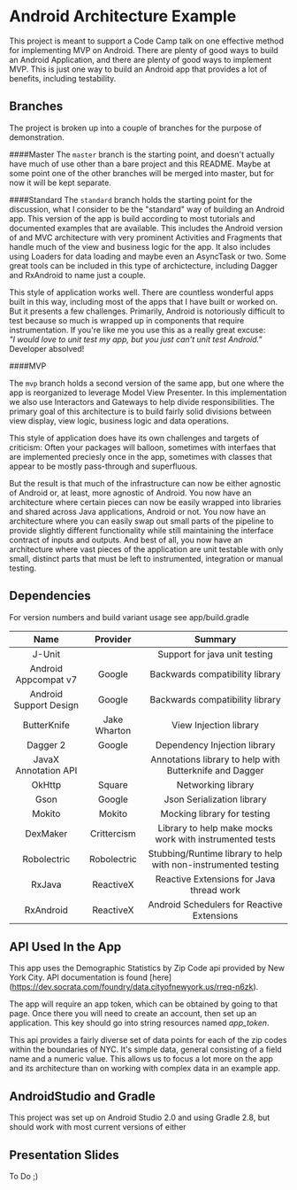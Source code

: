 Android Architecture Example
===
This project is meant to support a Code Camp talk on one effective method for implementing MVP on Android. There are plenty of good ways to build an Android Application, and there are plenty of good ways to implement MVP. This is just one way to build an Android app that provides a lot of benefits, including testability.

Branches
---
The project is broken up into a couple of branches for the purpose of demonstration. 

####Master
The `master` branch is the starting point, and doesn't actually have much of use other than a bare project and this README. Maybe at some point one of the other branches will be merged into master, but for now it will be kept separate.

####Standard
The `standard` branch holds the starting point for the discussion, what I consider to be the "standard" way of building an Android app. This version of the app is build according to most tutorials and documented examples that are available. This includes the Android version of and MVC architecture with very prominent Activities and Fragments that handle much of the view and business logic for the app. It also includes using Loaders for data loading and maybe even an AsyncTask or two. Some great tools can be included in this type of archictecture, including Dagger and RxAndroid to name just a couple.

This style of application works well. There are countless wonderful apps built in this way, including most of the apps that I have built or worked on. But it presents a few challenges. Primarily, Android is notoriously difficult to test because so much is wrapped up in components that require instrumentation. If you're like me you use this as a really great excuse:  
*"I would love to unit test my app, but you just can't unit test Android."*  
Developer absolved!

####MVP

The `mvp` branch holds a second version of the same app, but one where the app is reorganized to leverage Model View Presenter. In this implementation we also use Interactors and Gateways to help divide responsibilities. The primary goal of this architecture is to build fairly solid divisions between view display, view logic, business logic and data operations.

This style of application does have its own challenges and targets of criticism: Often your packages will balloon,  sometimes with interfaes that are implemented preciesly once in the app, sometimes with classes that appear to be mostly pass-through and superfluous. 

But the result is that much of the infrastructure can now be either agnostic of Android or, at least, more agnostic of Android. You now have an architecture where certain pieces can now be easily wrapped into libraries and shared across Java applications, Android or not. You now have an architecture where you can easily swap out small parts of the pipeline to provide slightly different functionality while still maintaining the interface contract of inputs and outputs. And best of all, you now have an architecture where vast pieces of the application are unit testable with only small, distinct parts that must be left to instrumented, integration or manual testing.

Dependencies
---
For version numbers and build variant usage see app/build.gradle

| Name                 | Provider    | Summary |
|:--------------------:|:-----------:|:-------:|
| J-Unit               |             | Support for java unit testing |
| Android Appcompat v7 | Google      | Backwards compatibility library |
| Android Support Design | Google      | Backwards compatibility library |
| ButterKnife | Jake Wharton      | View Injection library |
| Dagger 2 | Google      | Dependency Injection library |
| JavaX Annotation API |       | Annotations library to help with Butterknife and Dagger |
| OkHttp | Square      | Networking library |
| Gson | Google      | Json Serialization library |
| Mokito | Mokito      | Mocking library for testing |
| DexMaker | Crittercism      | Library to help make mocks work with instrumented tests |
| Robolectric | Robolectric      | Stubbing/Runtime library to help with non-instrumented testing |
| RxJava | ReactiveX      | Reactive Extensions for Java thread work |
| RxAndroid | ReactiveX      | Android Schedulers for Reactive Extensions |

API Used In the App
---
This app uses the Demographic Statistics by Zip Code api provided by New York City. API documentation is found [here] (https://dev.socrata.com/foundry/data.cityofnewyork.us/rreq-n6zk). 

The app will require an app token, which can be obtained by going to that page. Once there you will need to create an account, then set up an application. This key should go into string resources named *app_token*.

This api provides a fairly diverse set of data points for each of the zip codes within the boundaries of NYC. It's simple data, general consisting of a field name and a numeric value. This allows us to focus a lot more on the app and its architecture than on working with complex data in an example app.

AndroidStudio and Gradle
---
This project was set up on Android Studio 2.0 and using Gradle 2.8, but should work with most current versions of either

Presentation Slides
---
To Do ;)